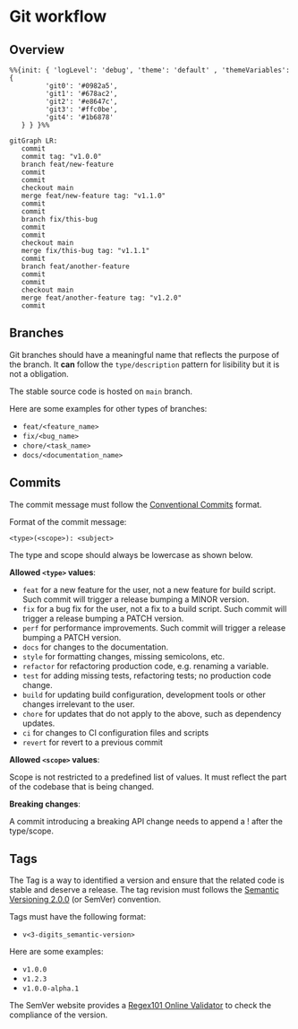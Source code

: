 # Git workflow

## Overview

```mermaid
%%{init: { 'logLevel': 'debug', 'theme': 'default' , 'themeVariables': {
         'git0': '#0982a5',
         'git1': '#678ac2',
         'git2': '#e8647c',
         'git3': '#ffc0be',
         'git4': '#1b6878'
   } } }%%

gitGraph LR:
   commit
   commit tag: "v1.0.0"
   branch feat/new-feature
   commit
   commit
   checkout main
   merge feat/new-feature tag: "v1.1.0"
   commit
   commit
   branch fix/this-bug
   commit
   commit
   checkout main
   merge fix/this-bug tag: "v1.1.1"
   commit
   branch feat/another-feature
   commit
   commit
   checkout main
   merge feat/another-feature tag: "v1.2.0"
   commit
```

## Branches

Git branches should have a meaningful name that reflects the purpose of the branch. It **can** follow the `type/description` pattern for lisibility but it is not a obligation.

The stable source code is hosted on `main` branch.

Here are some examples for other types of branches:

- `feat/<feature_name>`
- `fix/<bug_name>`
- `chore/<task_name>`
- `docs/<documentation_name>`

## Commits

The commit message must follow the [Conventional Commits](https://www.conventionalcommits.org/en/v1.0.0/) format.

Format of the commit message:

```raw
<type>(<scope>): <subject>
```

The type and scope should always be lowercase as shown below.

**Allowed `<type>` values**:

* `feat` for a new feature for the user, not a new feature for build script. Such commit will trigger a release bumping a MINOR version.
* `fix` for a bug fix for the user, not a fix to a build script. Such commit will trigger a release bumping a PATCH version.
* `perf` for performance improvements. Such commit will trigger a release bumping a PATCH version.
* `docs` for changes to the documentation.
* `style` for formatting changes, missing semicolons, etc.
* `refactor` for refactoring production code, e.g. renaming a variable.
* `test` for adding missing tests, refactoring tests; no production code change.
* `build` for updating build configuration, development tools or other changes irrelevant to the user.
* `chore` for updates that do not apply to the above, such as dependency updates.
* `ci` for changes to CI configuration files and scripts
* `revert` for revert to a previous commit

**Allowed `<scope>` values**:

Scope is not restricted to a predefined list of values. It must reflect the part of the codebase that is being changed.

**Breaking changes**:

A commit introducing a breaking API change needs to append a ! after the type/scope.

## Tags

The Tag is a way to identified a version and ensure that the related code is stable and deserve a release. The tag revision must follows the [Semantic Versioning 2.0.0](https://semver.org/) (or SemVer) convention.

Tags must have the following format:

- `v<3-digits_semantic-version>`

Here are some examples:

- `v1.0.0`
- `v1.2.3`
- `v1.0.0-alpha.1`

The SemVer website provides a [Regex101 Online Validator](https://regex101.com/r/Ly7O1x/3/) to check the compliance of the version.
